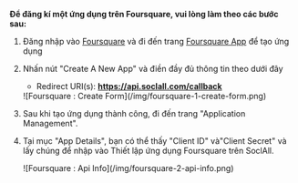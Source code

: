 __Để đăng kí một ứng dụng trên Foursquare, vui lòng làm theo các bước sau:__

1. Đăng nhập vào [Foursquare](https://developer.foursquare.com/) và đi đến trang [Foursquare App](https://foursquare.com/developers/register) để tạo ứng dụng
2. Nhấn nút "Create A New App" và điền đầy đủ thông tin theo dưới đây
    * Redirect URI(s): __https://api.soclall.com/callback__
    
    <div class="soclall-br"></div>
    ![Foursquare : Create Form](/img/foursquare-1-create-form.png)
    <div class="soclall-br"></div>
    
3. Sau khi tạo ứng dụng thành công, đi đến trang "Application Management".
4. Tại mục "App Details", bạn có thể thấy "Client ID" và"Client Secret" và lấy chúng để nhập vào Thiết lập ứng dụng Foursquare trên SoclAll.
    <div class="soclall-br"></div>
    ![Foursquare : Api Info](/img/foursquare-2-api-info.png)
    <div class="soclall-br"></div>